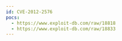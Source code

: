 ```yaml
---
id: CVE-2012-2576
pocs:
  - https://www.exploit-db.com/raw/18818
  - https://www.exploit-db.com/raw/18833
---
```


